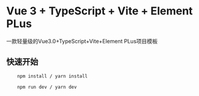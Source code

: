 # Vue 3 + TypeScript + Vite + Element PLus
一款轻量级的Vue3.0+TypeScript+Vite+Element PLus项目模板

## 快速开始

```bash
    npm install / yarn install

    npm run dev / yarn dev

```

